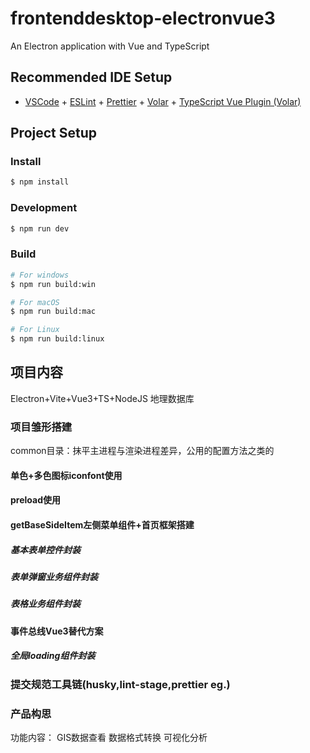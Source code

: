 # frontenddesktop-electronvue3

An Electron application with Vue and TypeScript

## Recommended IDE Setup

- [VSCode](https://code.visualstudio.com/) + [ESLint](https://marketplace.visualstudio.com/items?itemName=dbaeumer.vscode-eslint) + [Prettier](https://marketplace.visualstudio.com/items?itemName=esbenp.prettier-vscode) + [Volar](https://marketplace.visualstudio.com/items?itemName=Vue.volar) + [TypeScript Vue Plugin (Volar)](https://marketplace.visualstudio.com/items?itemName=Vue.vscode-typescript-vue-plugin)

## Project Setup

### Install

```bash
$ npm install
```

### Development

```bash
$ npm run dev
```

### Build

```bash
# For windows
$ npm run build:win

# For macOS
$ npm run build:mac

# For Linux
$ npm run build:linux
```

## 项目内容

Electron+Vite+Vue3+TS+NodeJS
地理数据库

### 项目雏形搭建
common目录：抹平主进程与渲染进程差异，公用的配置方法之类的
#### 单色+多色图标iconfont使用
#### preload使用
#### getBaseSideItem左侧菜单组件+首页框架搭建
##### 基本表单控件封装
##### 表单弹窗业务组件封装
##### 表格业务组件封装
#### 事件总线Vue3替代方案
##### 全局loading组件封装
### 提交规范工具链(husky,lint-stage,prettier eg.)
### 产品构思

功能内容：
GIS数据查看
数据格式转换
可视化分析


